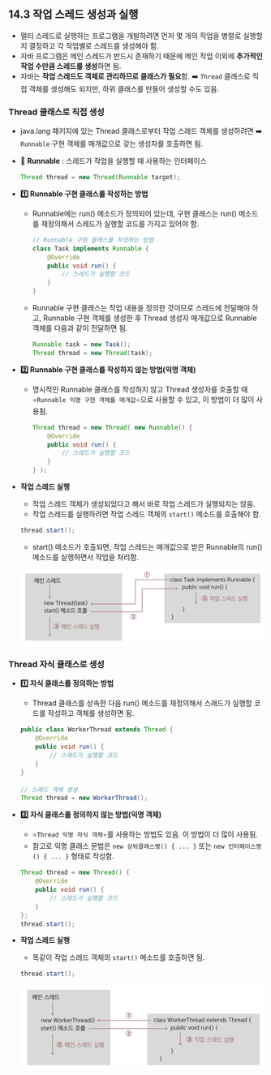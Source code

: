 ## 14.3 작업 스레드 생성과 실행
- 멀티 스레드로 실행하는 프로그램을 개발하려면 먼저 몇 개의 작업을 병렬로 실행할지 결정하고 각 작업별로 스레드를 생성해야 함.
- 자바 프로그램은 메인 스레드가 반드시 존재하기 때문에 메인 작업 이외에 **추가적인 작업 수만큼 스레드를 생성**하면 됨.
- 자바는 **작업 스레드도 객체로 관리하므로 클래스가 필요**함. ➡️ `Thread` 클래스로 직접 객체를 생성해도 되지만, 하위 클래스를 만들어 생성할 수도 있음.

### Thread 클래스로 직접 생성
- java.lang 패키지에 있는 Thread 클래스로부터 작업 스레드 객체를 생성하려면 ➡️ `Runnable` 구현 객체를 매개값으로 갖는 생성자를 호출하면 됨.
- 💠 **Runnable** : 스레드가 작업을 실행할 때 사용하는 인터페이스
  ```java
  Thread thread = new Thread(Runnable target);
  ```

- **1️⃣ Runnable 구현 클래스를 작성하는 방법**
  - Runnable에는 run() 메소드가 정의되어 있는데, 구현 클래스는 run() 메소드를 재정의해서 스레드가 실행할 코드를 가지고 있어야 함.
    ```java
    // Runnable 구현 클래스를 작성하는 방법
    class Task implements Runnable {
        @Override
        public void run() {
            // 스레드가 실행할 코드
        }
    }
    ```
  - Runnable 구현 클래스는 작업 내용을 정의한 것이므로 스레드에 전달해야 하고, Runnable 구현 객체를 생성한 후 Thread 생성자 매개값으로 Runnable
  객체를 다음과 같이 전달하면 됨.
    ```java
    Runnable task = new Task();
    Thread thread = new Thread(task);
    ```
    
- **2️⃣ Runnable 구현 클래스를 작성하지 않는 방법(익명 객체)**
  - 명시적인 Runnable 클래스를 작성하지 않고 Thread 생성자를 호출할 때 `⭐️Runnable 익명 구현 객체를 매개값⭐️`으로 사용할 수 있고, 이 방법이 더 많이 사용됨.
    ```java
    Thread thread = new Thread( new Runnable() {
        @Override
        public void run() {
            // 스레드가 실행할 코드
        }
    } );
    ```
    
- **작업 스레드 실행**
  - 작업 스레드 객체가 생성되었다고 해서 바로 작업 스레드가 실행되지는 않음.
  - 작업 스레드를 실행하려면 작업 스레드 객체의 `start()` 메소드를 호출해야 함.
  ```java
  thread.start();
  ```
  - start() 메소드가 호출되면, 작업 스레드는 매개값으로 받은 Runnable의 run() 메소드를 실행하면서 작업을 처리함.
  
  ![img.png](img/Thread구현.png)

### Thread 자식 클래스로 생성
- **1️⃣ 자식 클래스를 정의하는 방법**
  - Thread 클래스를 상속한 다음 run() 메소드를 재정의해서 스래드가 실행할 코드를 작성하고 객체를 생성하면 됨.
  ```java
  public class WorkerThread extends Thread {
      @Override
      public void run() {
          // 스레드가 실행할 코드
      }
  }

  // 스레드 객체 생성
  Thread thread = new WorkerThread();
  ```
  
- **2️⃣ 자식 클래스를 정의하지 않는 방법(익명 객체)**
  - `⭐️Thread 익명 자식 객체⭐️`를 사용하는 방법도 있음. 이 방법이 더 많이 사용됨.
  - 참고로 익명 클래스 문법은 `new 상위클래스명() { ... }` 또는 `new 인터페이스명() { ... }` 형태로 작성함.
  ```java
  Thread thread = new Thread() {
      @Override
      public void run() {
          // 스레드가 실행할 코드
      }
  };
  thread.start();
  ```

- **작업 스레드 실행**
  - 똑같이 작업 스레드 객체의 `start()` 메소드를 호출하면 됨.
  ```java
  thread.start();
  ```
  
  ![img.png](img/Thread자식구현.png)
  